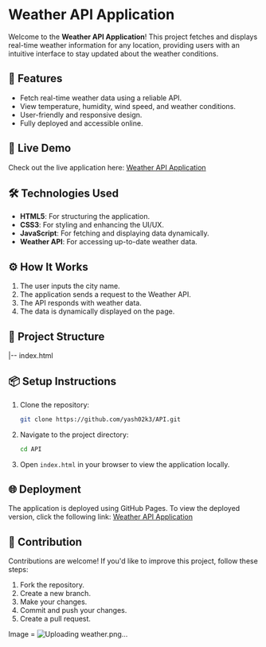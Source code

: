 # Weather API Application

Welcome to the **Weather API Application**! This project fetches and displays real-time weather information for any location, providing users with an intuitive interface to stay updated about the weather conditions.

## 🌟 Features

- Fetch real-time weather data using a reliable API.
- View temperature, humidity, wind speed, and weather conditions.
- User-friendly and responsive design.
- Fully deployed and accessible online.

## 🚀 Live Demo

Check out the live application here: [Weather API Application](https://yash02k3.github.io/API/)

## 🛠️ Technologies Used

- **HTML5**: For structuring the application.
- **CSS3**: For styling and enhancing the UI/UX.
- **JavaScript**: For fetching and displaying data dynamically.
- **Weather API**: For accessing up-to-date weather data.

## ⚙️ How It Works

1. The user inputs the city name.
2. The application sends a request to the Weather API.
3. The API responds with weather data.
4. The data is dynamically displayed on the page.

## 📂 Project Structure
|-- index.html

## 📦 Setup Instructions

1. Clone the repository:
   ```bash
   git clone https://github.com/yash02k3/API.git
   ```

2. Navigate to the project directory:
   ```bash
   cd API
   ```

3. Open `index.html` in your browser to view the application locally.

## 🌐 Deployment

The application is deployed using GitHub Pages. To view the deployed version, click the following link: [Weather API Application](https://yash02k3.github.io/API/)

## 🤝 Contribution

Contributions are welcome! If you'd like to improve this project, follow these steps:

1. Fork the repository.
2. Create a new branch.
3. Make your changes.
4. Commit and push your changes.
5. Create a pull request.

Image = ![Uploading weather.png…]()


